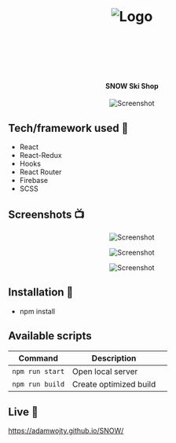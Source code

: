 <h1 align="center">

<br>

<p align="center">
<img src="https://i.imgur.com/vMNRO1I.png"  alt="Logo">
</p>

<br>

<br>

</h1>

<h4 align="center">SNOW Ski Shop</h4>

<p align="center">
  <a >
    <img src="https://i.imgur.com/3Ro1IEy.png"
         alt="Screenshot">
  </a>
</p>

## Tech/framework used 🔧

- React
- React-Redux
- Hooks
- React Router
- Firebase
- SCSS

## Screenshots 📺

<p align="center">
    <img src="https://imgur.com/pD3WIgq.jpg" alt="Screenshot">
</p>

<p align="center">
    <img src="https://imgur.com/FfCEI6H.jpg" alt="Screenshot">
</p>

<p align="center">
    <img src="https://i.imgur.com/Sprs2yu.png" alt="Screenshot">
</p>

## Installation 💾

- npm install

## Available scripts

| Command         | Description            |     |
| --------------- | ---------------------- | --- |
| `npm run start` | Open local server      |     |
| `npm run build` | Create optimized build |     |

## Live 📍

https://adamwojty.github.io/SNOW/
